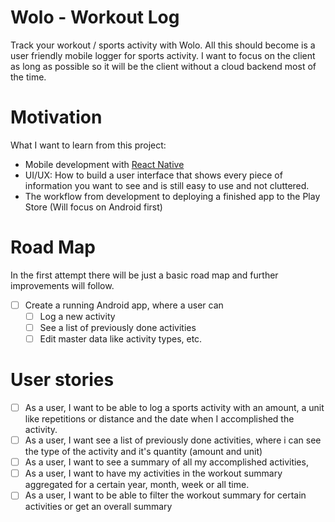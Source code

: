 # Wolo - Workout Log
Track your workout / sports activity with Wolo. All this should become is a user friendly mobile logger for
sports activity. I want to focus on the client as long as possible so it will be the client without a cloud backend most
of the time.

# Motivation
What I want to learn from this project:

* Mobile development with [React Native](https://facebook.github.io/react-native/)
* UI/UX: How to build a user interface that shows every piece of information you want to see and is still easy to use 
and not cluttered.
* The workflow from development to deploying a finished app to the Play Store (Will focus on Android first)

# Road Map
In the first attempt there will be just a basic road map and further improvements will follow.

* [ ] Create a running Android app, where a user can
  * [ ] Log a new activity
  * [ ] See a list of previously done activities
  * [ ] Edit master data like activity types, etc.

# User stories
* [ ] As a user, I want to be able to log a sports activity with an amount, a unit like repetitions or distance and the 
date when I accomplished the activity.
* [ ] As a user, I want see a list of previously done activities, where i can see the type of the activity and it's quantity (amount and unit)
* [ ] As a user, I want to see a summary of all my accomplished activities,
* [ ] As a user, I want to have my activities in the workout summary aggregated for a certain year, month, week or all time.
* [ ] As a user, I want to be able to filter the workout summary for certain activities or get an overall summary